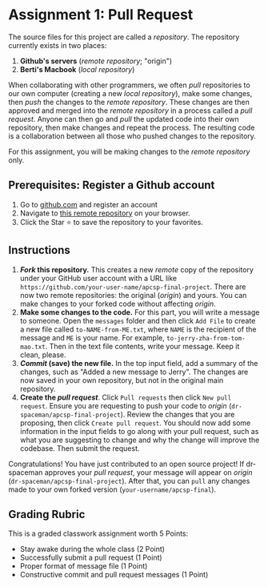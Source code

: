 # Assignment 1: Pull Request

The source files for this project are called a _repository_. The repository currently exists in two places:

1. **Github's servers** (_remote repository_; "origin")
2. **Berti's Macbook** (_local repository_)

When collaborating with other programmers, we often _pull_ repositories to our own computer (creating a new _local repository_), make some changes, then _push_ the changes to the _remote repository_. These changes are then approved and merged into the _remote repository_ in a process called a _pull request_. Anyone can then go and _pull_ the updated code into their own repository, then make changes and repeat the process. The resulting code is a collaboration between all those who pushed changes to the repository.

For this assignment, you will be making changes to the _remote repository_ only.

## Prerequisites: Register a Github account

1. Go to [github.com](https://github.com) and register an account
2. Navigate to [this remote repository](https://github.com/dr-spaceman/apcsp-final-project) on your browser.
3. Click the Star ⭐ to save the repository to your favorites.

## Instructions

1. **_Fork_ this repository.** This creates a new _remote_ copy of the repository under your GitHub user account with a URL like `https://github.com/your-user-name/apcsp-final-project`. There are now two remote repositories: the original (_origin_) and yours. You can make changes to your forked code without affecting _origin_.
2. **Make some changes to the code.** For this part, you will write a message to someone. Open the `messages` folder and then click `Add File` to create a new file called `to-NAME-from-ME.txt`, where `NAME` is the recipient of the message and `ME` is your name. For example, `to-jerry-zha-from-tom-mao.txt`. Then in the text file contents, write your message. Keep it clean, please.
3. **_Commit_ (save) the new file.** In the top input field, add a summary of the changes, such as "Added a new message to Jerry". The changes are now saved in your own repository, but not in the original main repository.
4. **Create the _pull request_**. Click `Pull requests` then click `New pull request`. Ensure you are requesting to push your code to _origin_ (`dr-spaceman/apcsp-final-project`). Review the changes that you are proposing, then click `Create pull request`. You should now add some information in the input fields to go along with your pull request, such as what you are suggesting to change and why the change will improve the codebase. Then submit the request.

Congratulations! You have just contributed to an open source project! If dr-spaceman approves your _pull request_, your message will appear on _origin_ (`dr-spaceman/apcsp-final-project`). After that, you can `pull` any changes made to your own forked version (`your-username/apcsp-final`).

## Grading Rubric

This is a graded classwork assignment worth 5 Points:

- Stay awake during the whole class (2 Point)
- Successfully submit a pull request (1 Point)
- Proper format of message file (1 Point)
- Constructive commit and pull request messages (1 Point)
